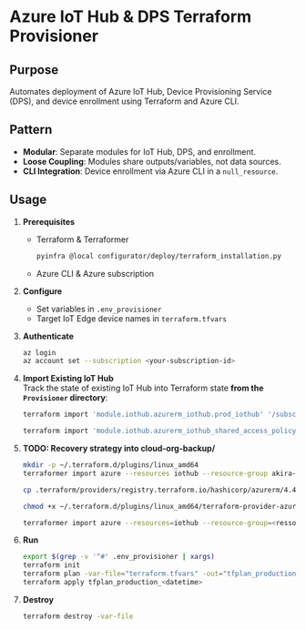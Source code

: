 # Azure IoT Hub & DPS Terraform Provisioner

## Purpose

Automates deployment of Azure IoT Hub, Device Provisioning Service (DPS), and device enrollment using Terraform and Azure CLI.

## Pattern

- **Modular**: Separate modules for IoT Hub, DPS, and enrollment.
- **Loose Coupling**: Modules share outputs/variables, not data sources.
- **CLI Integration**: Device enrollment via Azure CLI in a `null_resource`.

## Usage

1. **Prerequisites**
   - Terraform & Terraformer  
     ```sh
     pyinfra @local configurator/deploy/terraform_installation.py
     ```
   - Azure CLI & Azure subscription

2. **Configure**  
   - Set variables in `.env_provisioner`
   - Target IoT Edge device names in `terraform.tfvars`

3. **Authenticate**
   ```sh
   az login
   az account set --subscription <your-subscription-id>
   ```

4. **Import Existing IoT Hub**  
   Track the state of existing IoT Hub into Terraform state **from the `Provisioner` directory**:
   ```sh
   terraform import 'module.iothub.azurerm_iothub.prod_iothub' '/subscriptions/<idsubscription>/resourceGroups/<resource-group>/providers/Microsoft.Devices/iotHubs/<iothub-name>'

   terraform import 'module.iothub.azurerm_iothub_shared_access_policy.iothub_policy' '/subscriptions/3afcc1cb-f7be-4465-a339-5dd7aac43801/resourceGroups/akira-production-rg/providers/Microsoft.Devices/iotHubs/AkiraHubProd/iothubowner'
   ```
5. **TODO: Recovery strategy into cloud-org-backup/**
   ```sh
   mkdir -p ~/.terraform.d/plugins/linux_amd64
   terraformer import azure --resources iothub --resource-group akira-production-rg --filter="Name=AkiraHubProd"
   
   cp .terraform/providers/registry.terraform.io/hashicorp/azurerm/4.47.0/linux_amd64/terraform-provider-azurerm_v4.47.0_x5 ~/.terraform.d/plugins/linux_amd64/terraform-provider-azurerm

   chmod +x ~/.terraform.d/plugins/linux_amd64/terraform-provider-azurerm

   terraformer import azure --resources=iothub --resource-group=<ressource-group>
   ```

5. **Run**
   ```sh
   export $(grep -v '^#' .env_provisioner | xargs)
   terraform init
   terraform plan -var-file="terraform.tfvars" -out="tfplan_production_$(date +%F-%H%M)"
   terraform apply tfplan_production_<datetime>
   ```

6. **Destroy**
   ```sh
   terraform destroy -var-file